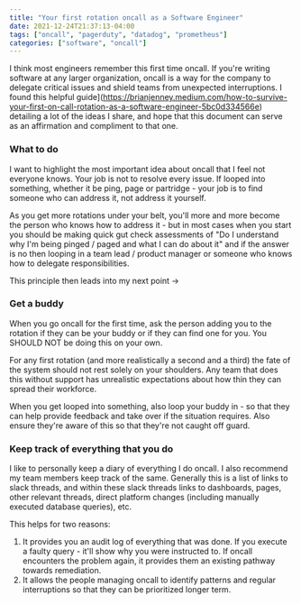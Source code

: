 ```yaml
---
title: "Your first rotation oncall as a Software Engineer"
date: 2021-12-24T21:37:13-04:00
tags: ["oncall", "pagerduty", "datadog", "prometheus"]
categories: ["software", "oncall"]
---
```


I think most engineers remember this first time oncall. If you're writing software at any larger organization, oncall is a way for the company to delegate critical issues and shield teams from unexpected interruptions. I found this helpful guide](https://brianjenney.medium.com/how-to-survive-your-first-on-call-rotation-as-a-software-engineer-5bc0d334566e) detailing a lot of the ideas I share, and hope that this document can serve as an affirmation and compliment to that one.

### What to do

I want to highlight the most important idea about oncall that I feel not everyone knows. Your job is not to resolve every issue. If looped into something, whether it be ping, page or partridge - your job is to find someone who can address it, not address it yourself.

As you get more rotations under your belt, you'll more and more become the person who knows how to address it - but in most cases when you start you should be making quick gut check assessments of "Do I understand why I'm being pinged / paged and what I can do about it" and if the answer is no then looping in a team lead / product manager or someone who knows how to delegate responsibilities.

This principle then leads into my next point ->

### Get a buddy

When you go oncall for the first time, ask the person adding you to the rotation if they can be your buddy or if they can find one for you. You SHOULD NOT be doing this on your own.

For any first rotation (and more realistically a second and a third) the fate of the system should not rest solely on your shoulders. Any team that does this without support has unrealistic expectations about how thin they can spread their workforce.

When you get looped into something, also loop your buddy in - so that they can help provide feedback and take over if the situation requires. Also ensure they're aware of this so that they're not caught off guard.

### Keep track of everything that you do

I like to personally keep a diary of everything I do oncall. I also recommend my team members keep track of the same. Generally this is a list of links to slack threads, and within these slack threads links to dashboards, pages, other relevant threads, direct platform changes (including manually executed database queries), etc.

This helps for two reasons:

1. It provides you an audit log of everything that was done. If you execute a faulty query - it'll show why you were instructed to. If oncall encounters the problem again, it provides them an existing pathway towards remediation.
2. It allows the people managing oncall to identify patterns and regular interruptions so that they can be prioritized  longer term.
